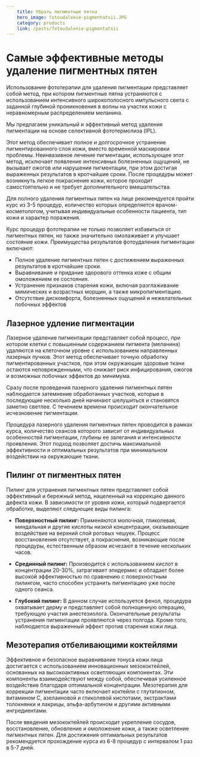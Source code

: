 ```yaml
---
    title: Убрать пигментные пятна
    hero_image: fotoudalenie-pigmentatsii.JPG
    category: products
    link: /posts/fotoudalenie-pigmentatsii
---
```

# Самые эффективные методы удаление пигментных пятен

Использование фототерапии для удаления пигментации представляет собой метод, при котором пигментные пятна устраняются с использованием интенсивного широкополосного импульсного света с заданной глубиной проникновения в волны на участки кожи с неравномерным распределением меланина.

Мы предлагаем  уникальный и эффективный метод удаления пигментации на основе селективной фототермолиза (IPL).

Этот метод обеспечивает полное и долгосрочное устранение пигментированного слоя кожи, вместо временной маскировки проблемы. Неинвазивное лечение пигментации, использующее этот метод, исключает появление интенсивных болезненных ощущений, не вызывает ожогов или нарушения пигментации, при этом достигая выраженных результатов в кротчайшие сроки. После процедуры может возникнуть легкое покраснение кожи, которое проходит самостоятельно и не требует дополнительного вмешательства.

Для полного удаления пигментных пятен на лице рекомендуется пройти курс из 3-5 процедур, количество которых определяется врачом-косметологом, учитывая индивидуальные особенности пациента, тип кожи и характер поражения.

Курс процедур фототерапии не только позволяет избавиться от пигментных пятен, но также значительно омолаживает и улучшает состояние кожи. Преимущества результатов фотоудаления пигментации включают:

- Полное удаление пигментных пятен с достижением выраженных результатов в кротчайшие сроки.
- Выравнивание и придание здорового оттенка коже с общим омоложением ее состояния.
- Устранение признаков старения кожи, включая разглаживание мимических и возрастных морщин, а также микропигментацию.
- Отсутствие дискомфорта, болезненных ощущений и нежелательных побочных эффектов

## Лазерное удление пигментации

Лазерное удаление пигментации представляет собой процесс, при котором клетки с повышенным содержанием пигмента (меланина) удаляются на клеточном уровне с использованием направленных лазерных пучков. Этот метод обеспечивает точную обработку пигментированных участков, при этом окружающие здоровые ткани остаются неповрежденными, что снижает риск инфицирования, ожогов и возможных побочных эффектов до минимума.

Сразу после проведения лазерного удаления пигментных пятен наблюдается затемнение обработанных участков, которые в последующие несколько дней начинают шелушиться и становятся заметно светлее. С течением времени происходит окончательное исчезновение пигментации.

Процедура лазерного удаления пигментных пятен проводится в рамках курса, количество сеансов которого зависит от индивидуальных особенностей пигментации, глубины ее залегания и интенсивности проявления. Этот подход позволяет достичь максимальной эффективности и оптимальных результатов при минимальном воздействии на окружающие ткани.

## Пилинг от пигментных пятен

Пилинг для устранения пигментных пятен представляет собой эффективный и бережный метод, нацеленный на коррекцию данного дефекта кожи. В зависимости от уровня кожи, который подвергается обработке, выделяют следующие виды пилинга:

- **Поверхностный пилинг:** Применяются молочная, гликолевая, миндальная и другие кислоты низкой концентрации, оказывающие воздействие на верхний слой роговых чешуек. Процесс восстановления отсутствует, а покраснения, возникающие после процедуры, естественным образом исчезают в течение нескольких часов.

- **Срединный пилинг:** Производится с использованием кислот в концентрации 20-30%, затрагивает эпидермис и обладает более высокой эффективностью по сравнению с поверхностным пилингом, часто способен устранить пигментацию уже после одного сеанса.

- **Глубокий пилинг:** В данном случае используется фенол, процедура охватывает дерму и представляет собой полноценную операцию, требующую участия анестезиолога. Окончательные результаты устранения пигментации проявляются через полгода. Кроме того, наблюдается выраженный эффект против старения кожи лица.

## Мезотерапия отбеливающими коктейлями

Эффективное и безопасное выравнивание тонуса кожи лица достигается с использованием инновационных мезококтейлей, основанных на высокоактивных осветляющих компонентах. Эти компоненты взаимодействуют между собой, обеспечивая усиленное воздействие благодаря оптимальной концентрации. Мезотерапия для коррекции пигментации часто включает коктейли с глутатионом, витамином C, азелаиновой и гликолевой кислотами, экстрактами толокнянки и лакрицы, альфа-арбутином и другими активными ингредиентами.

После введения мезококтейлей происходит укрепление сосудов, восстановление, обновление и омоложение кожи, а также осветление пигментных пятен. Для достижения оптимальных результатов рекомендуется прохождение курса из 6-8 процедур с интервалом 1 раз в 5-7 дней.
